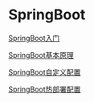 # SpringBoot

[SpringBoot入门](./subfile/_1SpringBoot入门.md)

[SpringBoot基本原理](./subfile/_2SpringBoot基本原理.md)

[SpringBoot自定义配置](./subfile/_3SpringBoot自定义配置.md)

[SpringBoot热部署配置](./subfile/_5SpringBoot热部署配置.md)